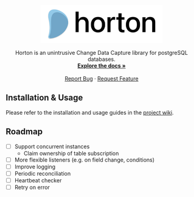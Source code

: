 <br />

<div align="center">
  <a href="https://github.com/fuchstim/horton">
    <img src="images/logo.png" alt="Logo" width="320" height="100">
  </a>
  
  <p align="center">
    Horton is an unintrusive Change Data Capture library for postgreSQL databases.
    <br />
    <a href="https://github.com/fuchstim/horton/wiki"><strong>Explore the docs »</strong></a>
    <br />
    <br />
    <a href="https://github.com/fuchstim/horton/issues">Report Bug</a>
    ·
    <a href="https://github.com/fuchstim/horton/issues">Request Feature</a>
  </p>
</div>

## Installation & Usage

Please refer to the installation and usage guides in the [project wiki](https://github.com/fuchstim/horton/wiki).

## Roadmap
- [ ] Support concurrent instances
  - Claim ownership of table subscription
- [ ] More flexible listeners (e.g. on field change, conditions)
- [ ] Improve logging
- [ ] Periodic reconciliation
- [ ] Heartbeat checker
- [ ] Retry on error
